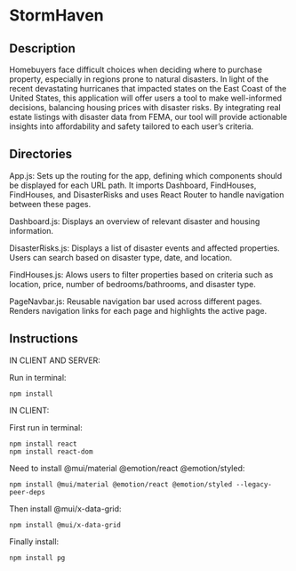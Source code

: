 # StormHaven

## Description

Homebuyers face difficult choices when deciding where to purchase property, especially in regions prone to natural disasters. In light of the recent devastating hurricanes that impacted states on the East Coast of the United States, this application will offer users a tool to make well-informed decisions, balancing housing prices with disaster risks. By integrating real estate listings with disaster data from FEMA, our tool will provide actionable insights into affordability and safety tailored to each user’s criteria. 

## Directories

App.js: Sets up the routing for the app, defining which components should be displayed for each URL path. It imports Dashboard, FindHouses, FindHouses, and DisasterRisks and uses React Router to handle navigation between these pages.

Dashboard.js: Displays an overview of relevant disaster and housing information. 

DisasterRisks.js: Displays a list of disaster events and affected properties. Users can search based on disaster type, date, and location.

FindHouses.js: Alows users to filter properties based on criteria such as location, price, number of bedrooms/bathrooms, and disaster type.

PageNavbar.js: Reusable navigation bar used across different pages. Renders navigation links for each page and highlights the active page.

## Instructions

IN CLIENT AND SERVER:

Run in terminal:

    npm install

IN CLIENT:

First run in terminal:

    npm install react
    npm install react-dom

Need to install @mui/material @emotion/react @emotion/styled:

    npm install @mui/material @emotion/react @emotion/styled --legacy-peer-deps

Then install @mui/x-data-grid:
    
    npm install @mui/x-data-grid

Finally install:

    npm install pg
